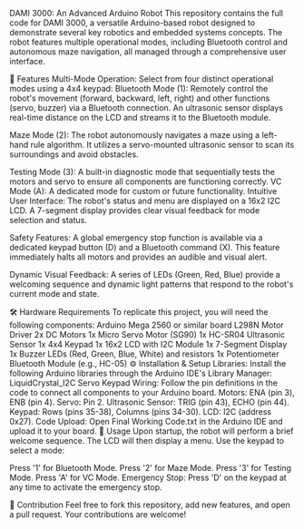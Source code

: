 DAMI 3000: An Advanced Arduino Robot
This repository contains the full code for DAMI 3000, a versatile Arduino-based robot designed to demonstrate several key robotics and embedded systems concepts. The robot features multiple operational modes, including Bluetooth control and autonomous maze navigation, all managed through a comprehensive user interface.

🚀 Features
Multi-Mode Operation: Select from four distinct operational modes using a 4x4 keypad:
Bluetooth Mode (1): Remotely control the robot's movement (forward, backward, left, right) and other functions (servo, buzzer) via a Bluetooth connection. An ultrasonic sensor displays real-time distance on the LCD and streams it to the Bluetooth module.



Maze Mode (2): The robot autonomously navigates a maze using a left-hand rule algorithm. It utilizes a servo-mounted ultrasonic sensor to scan its surroundings and avoid obstacles.


Testing Mode (3): A built-in diagnostic mode that sequentially tests the motors and servo to ensure all components are functioning correctly.
VC Mode (A): A dedicated mode for custom or future functionality.
Intuitive User Interface: The robot's status and menu are displayed on a 16x2 I2C LCD. A 7-segment display provides clear visual feedback for mode selection and status.




Safety Features: A global emergency stop function is available via a dedicated keypad button (D) and a Bluetooth command (X). This feature immediately halts all motors and provides an audible and visual alert.


Dynamic Visual Feedback: A series of LEDs (Green, Red, Blue) provide a welcoming sequence and dynamic light patterns that respond to the robot's current mode and state.



🛠️ Hardware Requirements
To replicate this project, you will need the following components:
Arduino Mega 2560 or similar board
L298N Motor Driver
2x DC Motors
1x Micro Servo Motor (SG90)
1x HC-SR04 Ultrasonic Sensor
1x 4x4 Keypad
1x 16x2 LCD with I2C Module
1x 7-Segment Display
1x Buzzer
LEDs (Red, Green, Blue, White) and resistors
1x Potentiometer
Bluetooth Module (e.g., HC-05)
⚙️ Installation & Setup
Libraries: Install the following Arduino libraries through the Arduino IDE's Library Manager:
LiquidCrystal_I2C
Servo
Keypad
Wiring: Follow the pin definitions in the code to connect all components to your Arduino board.
Motors: ENA (pin 3), ENB (pin 4).
Servo: Pin 2.
Ultrasonic Sensor: TRIG (pin 43), ECHO (pin 44).
Keypad: Rows (pins 35-38), Columns (pins 34-30).
LCD: I2C (address 0x27).
Code Upload: Open Final Working Code.txt in the Arduino IDE and upload it to your board.
🏃 Usage
Upon startup, the robot will perform a brief welcome sequence. The LCD will then display a menu. Use the keypad to select a mode:

Press '1' for Bluetooth Mode.
Press '2' for Maze Mode.
Press '3' for Testing Mode.
Press 'A' for VC Mode.
Emergency Stop: Press 'D' on the keypad at any time to activate the emergency stop.

🤝 Contribution
Feel free to fork this repository, add new features, and open a pull request. Your contributions are welcome!
